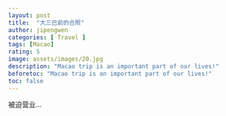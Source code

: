 ```yaml
---
layout: post
title:  "大三巴前的合照"
author: jipengwen
categories: [ Travel ]
tags: [Macao]
rating: 5
image: assets/images/20.jpg
description: "Macao trip is an important part of our lives!"
beforetoc: "Macao trip is an important part of our lives!"
toc: false
---
```


被迫营业...
